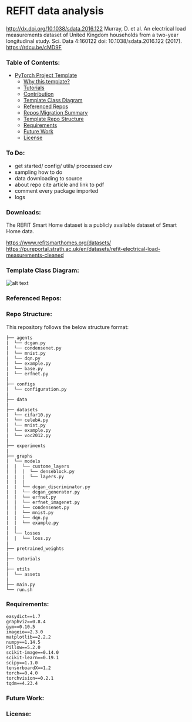 # REFIT data analysis

###
http://dx.doi.org/10.1038/sdata.2016.122
Murray, D. et al. An electrical load measurements dataset of United Kingdom households from a two-year longitudinal study. Sci. Data 4:160122 doi: 10.1038/sdata.2016.122 (2017).
https://rdcu.be/cMD9F

### Table of Contents: 
<!-- Table of contents generated generated by http://tableofcontent.eu -->
- [PyTorch Project Template](#pytorch-project-template)
    - [Why this template?](#why-this-template)
    - [Tutorials](#tutorials)
    - [Contribution](#contribution)
    - [Template Class Diagram](#template-class-diagram)
    - [Referenced Repos](#referenced-repos)
    - [Repos Migration Summary](#repos-migration-summary)
    - [Template Repo Structure](#repo-structure)
    - [Requirements](#requirements)
    - [Future Work](#future-work)
    - [License](#license)
    



### To Do:
- get started/ config/ utils/ processed csv
- sampling how to do
- data downloading to source 
- about repo cite article and link to pdf
- comment every package imported
- logs



### Downloads:
The REFIT Smart Home dataset is a publicly available dataset of Smart Home data.

https://www.refitsmarthomes.org/datasets/
https://pureportal.strath.ac.uk/en/datasets/refit-electrical-load-measurements-cleaned

### Template Class Diagram:
![alt text](utils/assets/class_diagram.png "Template Class diagram")

### Referenced Repos:


### Repo Structure:
This repository follows the below structure format:
```
├── agents
|  └── dcgan.py
|  └── condensenet.py
|  └── mnist.py
|  └── dqn.py
|  └── example.py
|  └── base.py
|  └── erfnet.py
|
├── configs
|  └── configuration.py
|
├── data
|
├── datasets
|  └── cifar10.py
|  └── celebA.py
|  └── mnist.py
|  └── example.py
|  └── voc2012.py
|
├── experiments
|
├── graphs
|  └── models
|  |  └── custome_layers
|  |  |  └── denseblock.py
|  |  |  └── layers.py
|  |  |
|  |  └── dcgan_discriminator.py
|  |  └── dcgan_generator.py
|  |  └── erfnet.py
|  |  └── erfnet_imagenet.py
|  |  └── condensenet.py
|  |  └── mnist.py
|  |  └── dqn.py
|  |  └── example.py
|  |
|  └── losses
|  |  └── loss.py
|
├── pretrained_weights
|
├── tutorials
|
├── utils
|  └── assets
|
├── main.py
└── run.sh
```

### Requirements:
```
easydict==1.7
graphviz==0.8.4
gym==0.10.5
imageio==2.3.0
matplotlib==2.2.2
numpy==1.14.5
Pillow==5.2.0
scikit-image==0.14.0
scikit-learn==0.19.1
scipy==1.1.0
tensorboardX==1.2
torch==0.4.0
torchvision==0.2.1
tqdm==4.23.4
```

### Future Work:

### License:
